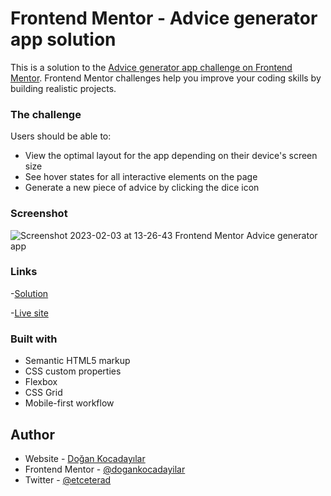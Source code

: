 # Frontend Mentor - Advice generator app solution

This is a solution to the [Advice generator app challenge on Frontend Mentor](https://www.frontendmentor.io/challenges/advice-generator-app-QdUG-13db). Frontend Mentor challenges help you improve your coding skills by building realistic projects.

### The challenge

Users should be able to:

- View the optimal layout for the app depending on their device's screen size
- See hover states for all interactive elements on the page
- Generate a new piece of advice by clicking the dice icon

### Screenshot

![Screenshot 2023-02-03 at 13-26-43 Frontend Mentor Advice generator app](https://user-images.githubusercontent.com/75983262/216576858-1daa058b-ca6b-4ff0-b254-162787279e00.png)

### Links

-[Solution](https://github.com/dogankocadayilar/advice-generator-app)

-[Live site](https://dogankocadayilar.github.io/advice-generator-app/)

### Built with

- Semantic HTML5 markup
- CSS custom properties
- Flexbox
- CSS Grid
- Mobile-first workflow

## Author

- Website - [Doğan Kocadayılar](https://github.com/dogankocadayilar)
- Frontend Mentor - [@dogankocadayilar](https://www.frontendmentor.io/profile/dogankocadayilar)
- Twitter - [@etceterad](https://www.twitter.com/etceterad)
